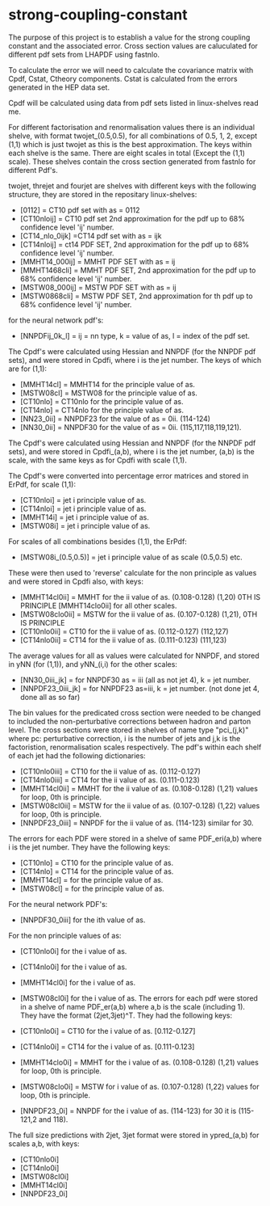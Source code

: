 # strong-coupling-constant

The purpose of this project is to establish a value for the strong coupling constant and the associated error.
Cross section values are caluculated for different pdf sets from LHAPDF using fastnlo.

To calculate the error we will need to calculate the covariance matrix with Cpdf, Cstat, Ctheory components.
Cstat is calculated from the errors generated in the HEP data set. 

Cpdf will be calculated using data from pdf sets listed in linux-shelves read me.

For different factorisation and renormalisation values there is an individual shelve, with format twojet_(0.5,0.5), for all combinations of 0.5, 1, 2, except (1,1) which is just twojet as this is the best approximation. The keys within each shelve is the same. There are eight scales in total (Except the (1,1) scale). These shelves contain the cross section generated from fastnlo for different Pdf's.

twojet, threjet and fourjet are shelves with different keys with the following structure, they are stored in the repositary linux-shelves:
- [0112] = CT10 pdf set with as = 0112
- [CT10nloij] = CT10 pdf set 2nd approximation for the pdf up to 68% confidence level 'ij' number.
- [CT14_nlo_0ijk] =CT14 pdf set with as = ijk
- [CT14nloij] = ct14 PDF SET, 2nd approximation for the pdf up to 68% confidence level 'ij' number.
- [MMHT14_000ij] = MMHT PDF SET with as = ij
- [MMHT1468cli] = MMHT PDF SET, 2nd approximation for the pdf up to 68% confidence level 'ij' number.
- [MSTW08_000ij] = MSTW PDF SET with as = ij
- [MSTW0868cli] = MSTW PDF SET, 2nd approximation for th pdf up to 68% confidence level 'ij' number.


for the neural network pdf's:
- [NNPDFij_0k_l] = ij = nn type, k = value of as, l = index of the pdf set.


The Cpdf's were calculated using Hessian and NNPDF (for the NNPDF pdf sets), and were stored in Cpdfi, where i is the jet number. The keys of which are for (1,1):
- [MMHT14cl] = MMHT14 for the principle value of as.
- [MSTW08cl] = MSTW08 for the principle value of as. 
- [CT10nlo] = CT10nlo for the principle value of as.
- [CT14nlo] = CT14nlo for the principle value of as.
- [NN23_0ii] = NNPDF23 for the value of as = 0ii. (114-124)
- [NN30_0ii] = NNPDF30 for the value of as = 0ii. (115,117,118,119,121).

The Cpdf's were calculated using Hessian and NNPDF (for the NNPDF pdf sets), and were stored in Cpdfi_(a,b), where i is the jet number, (a,b) is the scale, with the same keys as for Cpdfi with scale (1,1).

The Cpdf's were converted into percentage error matrices and stored in ErPdf, for scale (1,1):
- [CT10nloi] = jet i principle value of as.
- [CT14nloi] = jet i principle value of as.
- [MMHT14i] = jet i principle value of as.
- [MSTW08i] = jet i principle value of as.

For scales of all combinations besides (1,1), the ErPdf: 

- [MSTW08i_(0.5,0.5)] = jet i principle value of as scale (0.5,0.5) etc. 

These were then used to 'reverse' calculate for the non principle as values and were stored in Cpdfi also, with keys:
- [MMHT14cl0ii] = MMHT for the ii value of as. (0.108-0.128) (1,20) 0TH IS PRINCIPLE [MMHT14clo0ii] for all other scales.
- [MSTW08clo0ii] = MSTW for the ii value of as. (0.107-0.128) (1,21), 0TH IS PRINCIPLE
- [CT10nlo0ii] = CT10 for the ii value of as. (0.112-0.127) (112,127)
- [CT14nlo0ii] = CT14 for the ii value of as. (0.111-0.123) (111,123)

The average values for all as values were calculated for NNPDF, and stored in yNN (for (1,1)), and yNN_(i,i) for the other scales:
- [NN30_0iii_jk] = for NNPDF30 as = iii (all as not jet 4), k = jet number.
- [NNPDF23_0iii_jk] = for NNPDF23 as=iii, k = jet number. (not done jet 4, done all as so far)

The bin values for the predicated cross section were needed to be changed to included the non-perturbative corrections between hadron and parton level. The cross sections were stored in shelves of name type "pci_(j,k)" where pc: perturbative correction, i is the number of jets and j,k is the factoristion, renormalisation scales respectively. The pdf's within each shelf of each jet had the following dictionaries:

- [CT10nlo0iii] = CT10 for the ii value of as. (0.112-0.127)
- [CT14nlo0iii] = CT14 for the ii value of as. (0.111-0.123)
- [MMHT14cl0ii] = MMHT for the ii value of as. (0.108-0.128) (1,21) values for loop, 0th is principle.
- [MSTW08cl0ii] = MSTW for the ii value of as. (0.107-0.128) (1,22) values for loop, 0th is principle.
- [NNPDF23_0iii] = NNPDF for the ii value of as. (114-123) similar for 30.


The errors for each PDF were stored in a shelve of same PDF_eri(a,b) where i is the jet number. They have the following keys:
- [CT10nlo] = CT10 for the principle value of as.
- [CT14nlo] = CT14 for the principle value of as.
- [MMHT14cl] = for the principle value of as. 
- [MSTW08cl] = for the principle value of as. 

For the neural network PDF's:
- [NNPDF30_0iii] for the ith value of as.

For the non principle values of as:
- [CT10nlo0i] for the i value of as.
- [CT14nlo0i] for the i value of as. 
- [MMHT14cl0i] for the i value of as.
- [MSTW08cl0i] for the i value of as. 
The errors for each pdf were stored in a shelve of name PDF_er(a,b) where a,b is the scale (including 1). They have the format (2jet,3jet)^T. They had the following keys:

- [CT10nlo0i] = CT10 for the i value of as. [0.112-0.127]
- [CT14nlo0i] = CT14 for the i value of as. [0.111-0.123]
- [MMHT14clo0i] = MMHT for the i value of as. (0.108-0.128) (1,21) values for loop, 0th is principle.
- [MSTW08clo0i] = MSTW for i value of as. (0.107-0.128) (1,22) values for loop, 0th is principle.
- [NNPDF23_0i] = NNPDF for the i value of as. (114-123) for 30 it is (115-121,2 and 118).


The full size predictions with 2jet, 3jet format were stored in ypred_(a,b) for scales a,b, with keys:
- [CT10nlo0i]
- [CT14nlo0i]
- [MSTW08cl0i]
- [MMHT14cl0i]
- [NNPDF23_0i]



